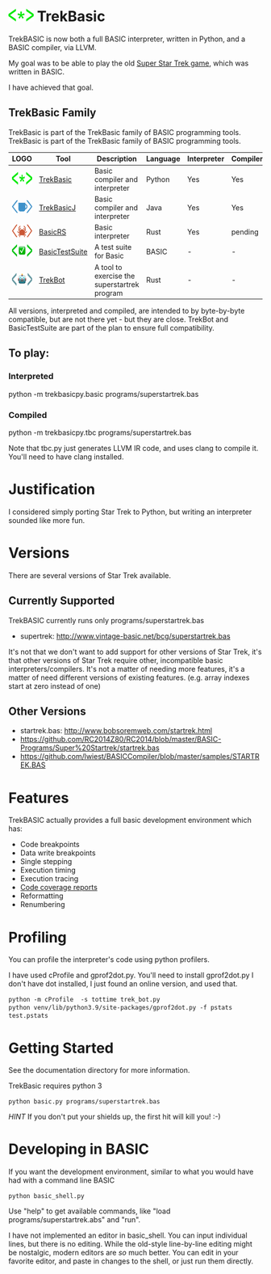 

# <img src="images/TrekBasicLogo.png" alt="Logo" width="50" height="25"> TrekBasic


TrekBASIC is now both a full BASIC interpreter, written in Python, and a BASIC compiler, via LLVM.

My goal was to be able to play the old [Super Star Trek game](https://en.wikipedia.org/wiki/Star_Trek_(1971_video_game)),
which was written in BASIC.

I have achieved that goal.

## TrekBasic Family
TrekBasic is part of the TrekBasic family of BASIC programming tools.
TrekBasic is part of the TrekBasic family of BASIC programming tools.

| LOGO                                                                                                                                           | Tool | Description | Language | Interpreter | Compiler |
|------------------------------------------------------------------------------------------------------------------------------------------------|------|-------------|----------|-------------|-------------|
| <img src="https://raw.githubusercontent.com/cocode/TrekBASIC/refs/heads/master/images/TrekBasicLogo.png" alt="Logo" width="50" height="25">    |[TrekBasic](https://github.com/cocode/TrekBASIC) | Basic compiler and interpreter | Python | Yes | Yes |
| <img src="https://raw.githubusercontent.com/cocode/TrekBasicJ/main/images/logo7.png" alt="Logo" width="50" height="25">                        |[TrekBasicJ](https://github.com/cocode/TrekBasicJ)|Basic compiler and interpreter|Java|Yes|Yes|
| <img src="https://raw.githubusercontent.com/cocode/BasicRS/master/images/logo2.png" alt="Logo" width="50" height="25">                         |[BasicRS](https://github.com/cocode/BasicRS)|Basic interpreter|Rust|Yes|pending|
| <img src="https://raw.githubusercontent.com/cocode/BasicTestSuite/main/images/BasicTestSuiteLogo3.png" alt="Logo" width="50" height="25"> |[BasicTestSuite](https://github.com/cocode/BasicTestSuite)|A test suite for Basic|BASIC|-|-|
| <img src="https://raw.githubusercontent.com/cocode/TrekBot/master/images/LogoTrans.png" alt="Logo" width="50" height="25">                     |[TrekBot](https://github.com/cocode/TrekBot)|A tool to exercise the superstartrek program|Rust|-|-|

All versions, interpreted and compiled, are intended to by byte-by-byte compatible, but are not
there yet - but they are close. TrekBot and BasicTestSuite are part of the
plan to ensure full compatibility.

## To play:

### Interpreted

 python -m trekbasicpy.basic programs/superstartrek.bas

### Compiled 

python -m trekbasicpy.tbc programs/superstartrek.bas

Note that tbc.py just generates LLVM IR code, and uses clang to compile it. You'll need to have clang installed.

# Justification

I considered simply porting Star Trek to Python, but 
writing an interpreter sounded like more fun.

# Versions

There are several versions of Star Trek available. 

## Currently Supported

TrekBASIC currently runs only programs/superstartrek.bas

* supertrek: http://www.vintage-basic.net/bcg/superstartrek.bas

It's not that we don't want to add support for other versions of Star Trek, it's that other versions of Star Trek
require other, incompatible basic interpreters/compilers. It's not a matter of needing more features, it's a matter
of need different versions of existing features. (e.g. array indexes start at zero instead of one)

## Other Versions
* startrek.bas: http://www.bobsoremweb.com/startrek.html
* https://github.com/RC2014Z80/RC2014/blob/master/BASIC-Programs/Super%20Startrek/startrek.bas
* https://github.com/lwiest/BASICCompiler/blob/master/samples/STARTREK.BAS

# Features

TrekBASIC actually provides a full basic development environment which has:
* Code breakpoints 
* Data write breakpoints 
* Single stepping
* Execution timing 
* Execution tracing
* [Code coverage reports](images/coverage.png)
* Reformatting
* Renumbering

# Profiling
You can profile the interpreter's code using python profilers. 

I have used cProfile and gprof2dot.py. You'll need to install gprof2dot.py 
I don't have dot installed, I just found an online version, and used that. 

    python -m cProfile  -s tottime trek_bot.py 
    python venv/lib/python3.9/site-packages/gprof2dot.py -f pstats test.pstats

# Getting Started
See the documentation directory for more information.

TrekBasic requires python 3

    python basic.py programs/superstartrek.bas

*HINT* If you don't put your shields up, the first hit will kill you! :-)

# Developing in BASIC

If you want the development environment, similar to what you would have had with a command line BASIC

    python basic_shell.py

Use "help" to get available commands, like "load programs/superstartrek.abs" and "run". 

I have not implemented an editor in basic_shell. You can input individual lines, but there is no editing.
While the old-style line-by-line editing might be nostalgic, modern editors are *so* much better. 
You can edit in your favorite editor, and paste in changes to the shell, or just run them directly.


